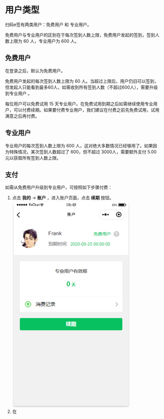 # 用户类型

扫码e签有两类用户：免费用户 和 专业用户。

免费用户与专业用户的区别在于每次签到人数上限，免费用户发起的签到，签到人数上限为 60 人，专业用户为 600 人。

## 免费用户

在登录之后，默认为免费用户。

免费用户发起的每次签到人数上限为 60 人。当超过上限后，用户仍旧可以签到，但发起人只能看到最多60人，如需收到所有签到人数（不超过600人），需要升级到专业用户 。

每位用户可以免费试用 15 天专业用户。在免费试用到期之后如需继续使用专业用户，可以付费续期。如果要付费专业用户，我们建议在付费之前先免费试用，试用满意之后再付费。

## 专业用户

专业用户的每次签到人数上限为 600 人，这对绝大多数情况已经够用了。如果因为特殊情况，某次签到人数超过了 600，但不超过 3000人，需要额外支付 5.00 元以获取所有签到人数上限。

## 支付

如需从免费用户升级到专业用户，可按照如下步骤付费：

1. 点击 **我的** -&gt; **账户** ，进入账户页面，点击 **续期** 按钮。   
![&#x626B;&#x7801;e&#x7B7E;](../.gitbook/assets/account.png)
2. 在

